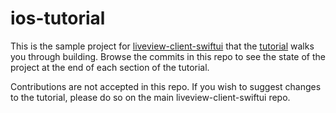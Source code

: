 # ios-tutorial
This is the sample project for [liveview-client-swiftui](https://github.com/liveviewnative/liveview-client-swiftui) that the [tutorial](https://liveview-native.github.io/liveview-client-swiftui/tutorials/yourfirstapp) walks you through building. Browse the commits in this repo to see the state of the project at the end of each section of the tutorial.

Contributions are not accepted in this repo. If you wish to suggest changes to the tutorial, please do so on the main liveview-client-swiftui repo.
